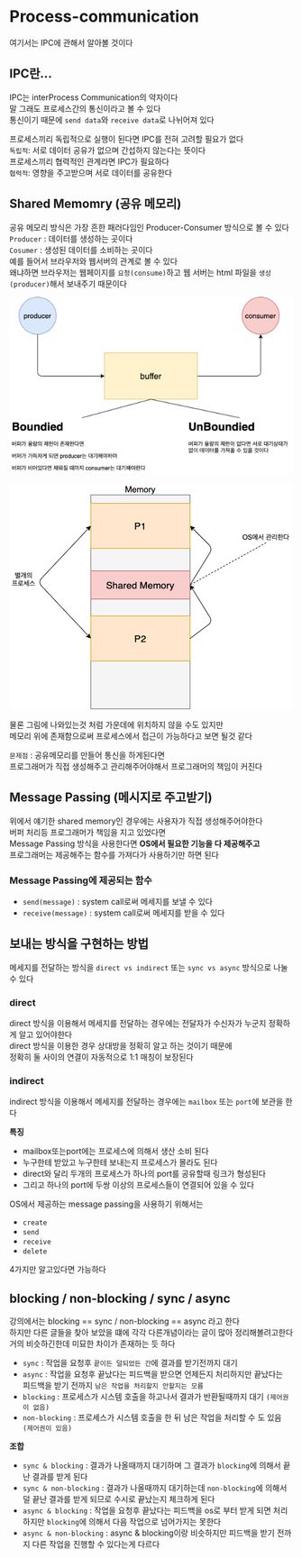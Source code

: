 # Process-communication
여기서는 IPC에 관해서 알아볼 것이다

## IPC란...
IPC는 interProcess Communication의 약자이다</br>
말 그래도 프로세스간의 통신이라고 볼 수 있다</br>
통신이기 때문에 `send data`와 `receive data`로 나뉘어져 있다</br>

프로세스끼리 독립적으로 실행이 된다면 IPC를 전혀 고려할 필요가 없다</br>
`독립적`: 서로 데이터 공유가 없으며 간섭하지 않는다는 뜻이다</br>
프로세스끼리 협력적인 관계라면 IPC가 필요하다</br>
`협력적`: 영향을 주고받으며 서로 데이터를 공유한다

## Shared Memomry (공유 메모리)
공유 메모리 방식은 가장 흔한 패러다임인 Producer-Consumer 방식으로 볼 수 있다</br>
`Producer` : 데이터를 생성하는 곳이다</br>
`Cosumer` : 생성된 데이터를 소비하는 곳이다</br>
예를 들어서 브라우저와 웹서버의 관계로 볼 수 있다</br>
왜냐하면 브라우저는 웹페이지를 `요청(consume)`하고 웹 서버는 html 파일을 `생성(producer)`해서 보내주기 때문이다

![sharedMemory](./img/Process-shardMemory.png)

![region](./img/Process-sharedMemory-region.png)

물론 그림에 나와있는것 처럼 가운데에 위치하지 않을 수도 있지만</br>
메모리 위에 존재함으로써 프로세스에서 접근이 가능하다고 보면 될것 같다

`문제점` : 공유메모리를 만들어 통신을 하게된다면</br>
        프로그래머가 직접 생성해주고 관리해주어야해서 프로그래머의 책임이 커진다

## Message Passing (메시지로 주고받기)
위에서 얘기한 shared memory인 경우에는 사용자가 직접 생성해주어야한다</br>
버퍼 처리등 프로그래머가 책임을 지고 있었다면</br>
Message Passing 방식을 사용한다면 **OS에서 필요한 기능을 다 제공해주고**</br>
프로그래머는 제공해주는 함수를 가져다가 사용하기만 하면 된다

### Message Passing에 제공되는 함수
- `send(message)` : system call로써 메세지를 보낼 수 있다
- `receive(message)` : system call로써 메세지를 받을 수 있다

## 보내는 방식을 구현하는 방법
메세지를 전달하는 방식을 `direct vs indirect` 또는 `sync vs async` 방식으로 나눌 수 있다

### direct
direct 방식을 이용해서 메세지를 전달하는 경우에는 전달자가 수신자가 누군지 정확하게 알고 있어야한다</br>
direct 방식을 이용한 경우 상대방을 정확히 알고 하는 것이기 때문에</br>
정확히 둘 사이의 연결이 자동적으로 1:1 매칭이 보장된다

### indirect
indirect 방식을 이용해서 메세지를 전달하는 경우에는 `mailbox` 또는 `port`에 보관을 한다</br>

**특징**
- mailbox또는port에는 프로세스에 의해서 생산 소비 된다
- 누구한테 받았고 누구한테 보내는지 프로세스가 몰라도 된다
- direct와 달리 두개의 프로세스가 하나의 port를 공유할때 링크가 형성된다
- 그리고 하나의 port에 두쌍 이상의 프로세스들이 연결되어 있을 수 있다

OS에서 제공하는 message passing을 사용하기 위해서는
- `create`
- `send`
- `receive`
- `delete`

4가지만 알고있다면 가능하다

## blocking / non-blocking / sync / async 
강의에서는 blocking == sync / non-blocking == async 라고 한다 </br>
하지만 다른 글들을 찾아 보았을 떄에 각각 다른개념이라는 글이 많아 정리해볼려고한다</br>
거의 비슷하긴한데 미묘한 차이가 존재하는 듯 하다 </br>
- `sync` : 작업을 요청후 `끝이든 덜되었든 간`에 결과를 받기전까지 대기
- `async` : 작업을 요청후 끝났다는 피드백을 받으면 언제든지 처리하지만 끝났다는</br>
  피드백을 받기 전까지 `남은 작업을 처리할지 안할지는 모름`
- `blocking` : 프로세스가 시스템 호출을 하고나서 결과가 반환될때까지 대기 `(제어권이 없음)`
- `non-blocking` : 프로세스가 시스템 호출을 한 뒤 남은 작업을 처리할 수 도 있음 `(제어권이 있음)`

**조합**
- `sync & blocking` : 결과가 나올때까지 대기하며 그 결과가 `blocking`에 의해서 끝난 결과를 받게 된다
- `sync & non-blocking` : 결과가 나올때까지 대기하는데 `non-blocking`에 의해서 덜 끝난 결과를 받게 되므로 수시로 끝났는지 체크하게 된다
- `async & blocking` : 작업을 요청후 끝났다는 피드백을 os로 부터 받게 되면 처리하지만 `blocking`에 의해서 다음 작업으로 넘어가지는 못한다
- `async & non-blocking` : async & blocking이랑 비슷하지만 피드백을 받기 전까지 다른 작업을 진행할 수 있다는게 다르다






